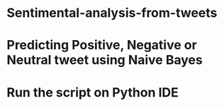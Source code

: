 # Sentimental-analysis-from-tweets
# Predicting Positive, Negative or Neutral tweet using Naive Bayes
# Run the script on Python IDE

